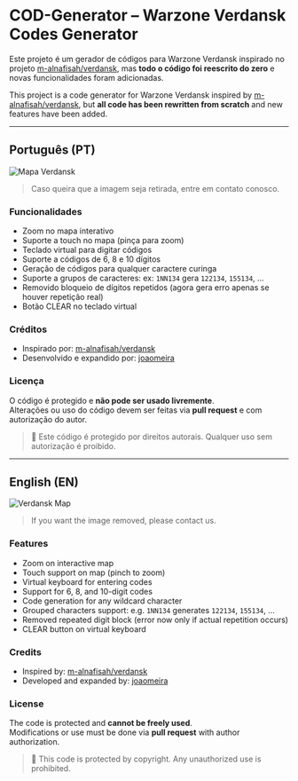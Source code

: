 # COD-Generator – Warzone Verdansk Codes Generator

Este projeto é um gerador de códigos para Warzone Verdansk inspirado no projeto [m-alnafisah/verdansk](https://m-alnafisah.github.io/verdansk/), mas **todo o código foi reescrito do zero** e novas funcionalidades foram adicionadas.

This project is a code generator for Warzone Verdansk inspired by [m-alnafisah/verdansk](https://m-alnafisah.github.io/verdansk/), but **all code has been rewritten from scratch** and new features have been added.

---

## Português (PT)

![Mapa Verdansk](https://www.facebook.com/TheBeanBoltShow/posts/full-verdansk-2025-keypadsbunker-codes-including-easter-egg-subway/1249029880345575/)

> Caso queira que a imagem seja retirada, entre em contato conosco.

### Funcionalidades

- Zoom no mapa interativo  
- Suporte a touch no mapa (pinça para zoom)  
- Teclado virtual para digitar códigos  
- Suporte a códigos de 6, 8 e 10 dígitos  
- Geração de códigos para qualquer caractere curinga  
- Suporte a grupos de caracteres: ex: `1NN134` gera `122134`, `155134`, ...  
- Removido bloqueio de dígitos repetidos (agora gera erro apenas se houver repetição real)  
- Botão CLEAR no teclado virtual  

### Créditos

- Inspirado por: [m-alnafisah/verdansk](https://github.com/m-alnafisah)  
- Desenvolvido e expandido por: [joaomeira](https://github.com/joaomeira)  

### Licença

O código é protegido e **não pode ser usado livremente**.  
Alterações ou uso do código devem ser feitas via **pull request** e com autorização do autor.

> 🚫 Este código é protegido por direitos autorais. Qualquer uso sem autorização é proibido.

---

## English (EN)

![Verdansk Map](https://www.facebook.com/TheBeanBoltShow/posts/full-verdansk-2025-keypadsbunker-codes-including-easter-egg-subway/1249029880345575/)

> If you want the image removed, please contact us.

### Features

- Zoom on interactive map  
- Touch support on map (pinch to zoom)  
- Virtual keyboard for entering codes  
- Support for 6, 8, and 10-digit codes  
- Code generation for any wildcard character  
- Grouped characters support: e.g. `1NN134` generates `122134`, `155134`, ...  
- Removed repeated digit block (error now only if actual repetition occurs)  
- CLEAR button on virtual keyboard  

### Credits

- Inspired by: [m-alnafisah/verdansk](https://github.com/m-alnafisah)  
- Developed and expanded by: [joaomeira](https://github.com/joaomeira)  

### License

The code is protected and **cannot be freely used**.  
Modifications or use must be done via **pull request** with author authorization.

> 🚫 This code is protected by copyright. Any unauthorized use is prohibited.
